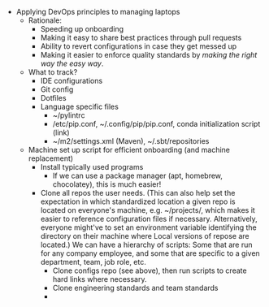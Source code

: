 - Applying DevOps principles to managing laptops
  - Rationale:
    - Speeding up onboarding
    - Making it easy to share best practices through pull requests
    - Ability to revert configurations in case they get messed up
    - Making it easier to enforce quality standards by *making the right way the easy way*.
  - What to track?
  	 - IDE configurations
    - Git config
    - Dotfiles
    - Language specific files
      - ~/pylintrc
      - /etc/pip.conf, ~/.config/pip/pip.conf, conda initialization script (link)
      - ~/m2/settings.xml (Maven), ~/.sbt/repositories
  - Machine set up script for efficient onboarding (and machine replacement)
	  + Install typically used programs
		  * If we can use a package manager (apt, homebrew, chocolatey), this is much easier!
	  + Clone all repos the user needs. (This can also help set the expectation in which standardized location a given repo is located on everyone's machine, e.g. ~/projects/, which makes it easier to reference configuration files if necessary. Alternatively, everyone might've to set an environment variable identifying the directory on their machine where Local versions of repose are located.) We can have a hierarchy of scripts: Some that are run for any company employee, and some that are specific to a given department, team, job role, etc.
		  * Clone configs repo (see above), then run scripts to create hard links where necessary.
		  * Clone engineering standards and team standards
		  *
